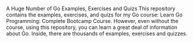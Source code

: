 A Huge Number of Go Examples, Exercises and Quizs
This repository contains the examples, exercises, and quizs for my Go course: Learn Go Programming: Complete Bootcamp Course. However, even without the course, using this repository, you can learn a great deal of information about Go. Inside, there are thousands of examples, exercises and quizzes.
